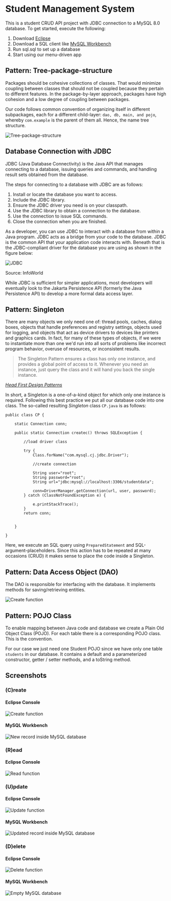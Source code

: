# Student Management System
This is a student CRUD API project with JDBC connection to a MySQL 8.0 database. To get started, execute the following:

1) Download [Eclipse](https://www.eclipse.org/downloads/)
2) Download a SQL client like [MySQL Workbench](https://dev.mysql.com/downloads/workbench/)
3) Run sql.sql to set up a database
4) Start using our menu-driven app

## Pattern: Tree-package-structure

Packages should be cohesive collections of classes. That would minimize coupling between classes that should not be coupled because they pertain to different features. In the package-by-layer approach, packages have high cohesion and a low degree of coupling between packages. 

Our code follows common convention of organizing itself in different subpackages, each for a different child-layer: `dao, db, main, and pojo`, whereby `com.example` is the parent of them all. Hence, the name tree structure.

![Tree-package-structure](https://i.ibb.co/7p9N5Lc/tree-package-structure.png "Tree-package-structure")


## Database Connection with JDBC

JDBC (Java Database Connectivity) is the Java API that manages connecting to a database, issuing queries and commands, and handling result sets obtained from the database.

The steps for connecting to a database with JDBC are as follows:

1. Install or locate the database you want to access.
2. Include the JDBC library.
3. Ensure the JDBC driver you need is on your classpath.
4. Use the JDBC library to obtain a connection to the database.
5. Use the connection to issue SQL commands.
6. Close the connection when you are finished.


As a developer, you can use JDBC to interact with a database from within a Java program. JDBC acts as a bridge from your code to the database. JDBC is the common API that your application code interacts with. Beneath that is the JDBC-compliant driver for the database you are using as shown in the figure below:

![JDBC](https://i.ibb.co/pZPSnYD/what-is-jdbc-fig2-100927560-large.webp "JDBC")

Source: InfoWorld

While JDBC is sufficient for simpler applications, most developers will eventually look to the Jakarta Persistence API (formerly the Java Persistence API) to develop a more formal data access layer.

## Pattern: Singleton

There are many objects we only need one of: thread pools, caches, dialog boxes, objects that handle preferences and registry settings, objects used for logging, and objects that act as device drivers to devices like printers and graphics cards. In fact, for many of these types of objects, if we were to instantiate more than one we'd run into all sorts of problems like incorrect program behavior, overuse of resources, or inconsistent results.

<blockquote>
The Singleton Pattern ensures a class has only one instance, and provides a global point of access to it. Whenever you need an instance, just query the class and it will hand you back the single instance.
</blockquote>

[*Head First Design Patterns*](https://www.oreilly.com/library/view/head-first-design/9781492077992/)

In short, a Singleton is a one-of-a-kind object for which only one instance is required. Following this best practice we put all our database code into one class. The so-called resulting *Singleton* class `CP.java` is as follows:

```
public class CP {

	static Connection conn;
	
	public static Connection createc() throws SQLException {
		
		//load driver class
		
		try {
			Class.forName("com.mysql.cj.jdbc.Driver");
			
			//create connection
			
			String user="root";
			String password="root";
			String url="jdbc:mysql://localhost:3306/studentdata";
			
			conn=DriverManager.getConnection(url, user, password);
		} catch (ClassNotFoundException e) {
		
			e.printStackTrace();
		}
		return conn;
		
		
	}
	
}
```

Here, we execute an SQL query using `PreparedStatement` and SQL-argument-placeholders. Since this action has to be repeated at many occasions (CRUD) it makes sense to place the code inside a Singleton.

## Pattern: Data Access Object (DAO)

The DAO is responsible for interfacing with the database. It implements methods for saving/retrieving entities. 

![Create function](https://i.ibb.co/kXtft16/DAO.png "Create function")


## Pattern: POJO Class

To enable mapping between Java code and database we create a Plain Old Object Class (POJO). For each table there is a corresponding POJO class. This is the convention.

For our case we just need one Student POJO since we have only one table `students` in our database. It contains a default and a parameterized constructor, getter / setter methods, and a toString method.

## Screenshots

### (C)reate

#### Eclipse Console
![Create function](https://i.ibb.co/thHQK8B/Add.png "Create function")

#### MySQL Workbench
![New record inside MySQL database](https://i.ibb.co/L1jm3Gg/database.png "New record inside MySQL database")

### (R)ead

#### Eclipse Console
![Read function](https://i.ibb.co/7VW6Zmj/Display.png "Read function")


### (U)pdate

#### Eclipse Console
![Update function](https://i.ibb.co/PrT6xzK/Update.png "Update function")

#### MySQL Workbench
![Updated record inside MySQL database](https://i.ibb.co/gmhBBC8/database-updated.png "Updated record inside MySQL database")


### (D)elete

#### Eclipse Console
![Delete function](https://i.ibb.co/CJVqmq1/Delete.png "Delete function")

#### MySQL Workbench
![Empty MySQL database](https://i.ibb.co/BjB9jY0/database-entrydeleted.png "Empty MySQL database")

